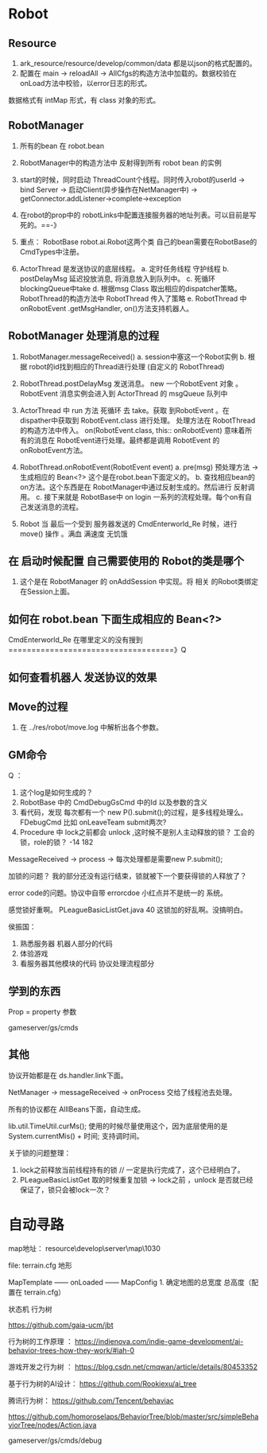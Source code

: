 
# Robot
## Resource 



1. ark_resource/resource/develop/common/data 都是以json的格式配置的。
2. 配置在 main -> reloadAll -> AllCfgs的构造方法中加载的。数据校验在 onLoad方法中校验，以error日志的形式。

数据格式有 intMap 形式，有 class 对象的形式。

## RobotManager

1. 所有的bean 在 robot.bean
2. RobotManager中的构造方法中 反射得到所有 robot bean 的实例
3. start的时候，同时启动 ThreadCount个线程。同时传入robot的userId -> bind Server -> 启动Client(异步操作在NetManager中) -> getConnector.addListener->complete->exception
4. 在robot的prop中的 robotLinks中配置连接服务器的地址列表。可以目前是写死的。==-》
5. 重点： RobotBase robot.ai.Robot这两个类
          自己的bean需要在RobotBase的CmdTypes中注册。

6. ActorThread 是发送协议的底层线程。
        a. 定时任务线程 守护线程
        b. postDelayMsg 延迟投放消息, 将消息放入到队列中。
        c. 死循环 blockingQueue中take
        d. 根据msg Class 取出相应的dispatcher策略。RobotThread的构造方法中 RobotThread 传入了策略
        e. RobotThread 中 onRobotEvent .getMsgHandler, on()方法支持机器人。


## RobotManager 处理消息的过程

1. RobotManager.messageReceived()
        a. session中塞这一个Robot实例
        b. 根据 robot的id找到相应的Thread进行处理 (自定义的 RobotThread)
2.  RobotThread.postDelayMsg 发送消息。 new 一个RobotEvent 对象 。RobotEvent 消息实例会进入到 ActorThread 的 msgQueue 队列中
3. ActorThread 中 run 方法 死循环 去 take。获取 到RobotEvent 。在dispather中获取到 RobotEvent.class 进行处理。 处理方法在 RobotThread 
   的构造方法中传入。 on(RobotEvent.class, this:: onRobotEvent) 意味着所有的消息在 RobotEvent进行处理。最终都是调用 RobotEvent 的 onRobotEvent方法。
4. RobotThread.onRobotEvent(RobotEvent event) 
        a. pre(msg) 预处理方法 -> 生成相应的 Bean<?> 这个是在robot.bean下面定义的。
        b. 查找相应bean的on方法。这个东西是在 RobotManager中通过反射生成的。然后进行 反射调用。
        c. 接下来就是 RobotBase中 on login 一系列的流程处理。每个on有自己发送消息的流程。
        
5. Robot 当 最后一个受到 服务器发送的 CmdEnterworld_Re 时候，进行move() 操作 。满血 满速度 无饥饿


## 在 启动时候配置 自己需要使用的 Robot的类是哪个
1. 这个是在 RobotManager 的 onAddSession 中实现。将 相关 的Robot类绑定在Session上面。


## 如何在 robot.bean 下面生成相应的 Bean<?>

CmdEnterworld_Re 在哪里定义的没有搜到 ====================================》Q


## 如何查看机器人 发送协议的效果

  





## Move的过程

1. 在 ../res/robot/move.log 中解析出各个参数。



## GM命令



Q ：

1. 这个log是如何生成的？
2. RobotBase 中的 CmdDebugGsCmd 中的Id 以及参数的含义
3. 看代码，发现 每次都有一个 new P().submit();的过程，是多线程处理么。 FDebugCmd 比如 onLeaveTeam submit两次?
4. Procedure 中 lock之前都会 unlock ,这时候不是别人主动释放的锁？ 工会的锁，role的锁？
-14 182


MessageReceived -> process -> 每次处理都是需要new P.submit(); 

加锁的问题？ 我的部分还没有运行结束，锁就被下一个要获得锁的人释放了？

error code的问题。协议中自带 errorcdoe
小红点并不是统一的 系统。

感觉锁好重啊。 PLeagueBasicListGet.java 40 这锁加的好乱啊。没搞明白。

侯振国：
1. 熟悉服务器 机器人部分的代码
2. 体验游戏
3. 看服务器其他模块的代码 协议处理流程部分


## 学到的东西 

Prop = property 参数 

gameserver/gs/cmds


## 其他

协议开始都是在 ds.handler.link下面。

NetManager -> messageReceived -> onProcess 交给了线程池去处理。

所有的协议都在 AlllBeans下面，自动生成。

lib.util.TimeUtil.curMs(); 使用的时候尽量使用这个，因为底层使用的是 System.currentMis() + 时间; 支持调时间。

关于锁的问题整理：
1. lock之前释放当前线程持有的锁 // 一定是执行完成了，这个已经明白了。
2. PLeagueBasicListGet 取的时候重复加锁 -> lock之前 ，unlock 是否就已经保证了，锁只会被lock一次？

# 自动寻路

map地址： resource\develop\server\map\1030

file: terrain.cfg 地形

MapTemplate
        —— onLoaded
                —— MapConfig
                        1. 确定地图的总宽度 总高度（配置在 terrain.cfg）



状态机 行为树


https://github.com/gaia-ucm/jbt

行为树的工作原理 ： https://indienova.com/indie-game-development/ai-behavior-trees-how-they-work/#iah-0

游戏开发之行为树 ： https://blog.csdn.net/cmqwan/article/details/80453352

基于行为树的AI设计： https://github.com/Rookiexu/ai_tree

腾讯行为树： https://github.com/Tencent/behaviac

https://github.com/homoroselaps/BehaviorTree/blob/master/src/simpleBehaviorTree/nodes/Action.java

gameserver/gs/cmds/debug